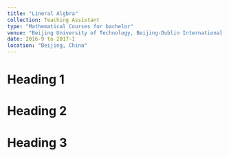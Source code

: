 ```yaml
---
title: "Lineral Algbra"
collection: Teaching Assistant
type: "Mathematical Courses for bachelor"
venue: "Beijing University of Technology, Beijing-Dublin International College"
date: 2016-9 to 2017-1
location: "Beijing, China"
---
```



Heading 1
======

Heading 2
======

Heading 3
======
